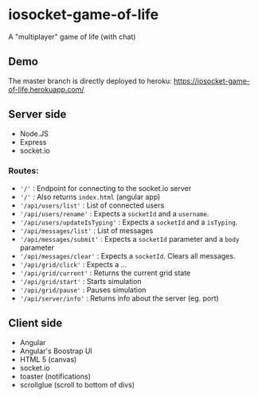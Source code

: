 # iosocket-game-of-life
A "multiplayer" game of life (with chat)

## Demo
The master branch is directly deployed to heroku: https://iosocket-game-of-life.herokuapp.com/

## Server side

- Node.JS
- Express
- socket.io

### Routes:

- `'/'` : Endpoint for connecting to the socket.io server
- `'/'` : Also returns `index.html` (angular app)
- `'/api/users/list'` : List of connected users
- `'/api/users/rename'` : Expects a `socketId` and a `username`.
- `'/api/users/updateIsTyping'` : Expects a `socketId` and a `isTyping`.
- `'/api/messages/list'` : List of messages
- `'/api/messages/submit'` : Expects a `socketId` parameter and a `body` parameter
- `'/api/messages/clear'` : Expects a `socketId`. Clears all messages.
- `'/api/grid/click'` : Expects a ...
- `'/api/grid/current'` : Returns the current grid state
- `'/api/grid/start'` : Starts simulation
- `'/api/grid/pause'` : Pauses simulation
- `'/api/server/info'` : Returns info about the server (eg. port)

## Client side

- Angular
- Angular's Boostrap UI
- HTML 5 (canvas)
- socket.io
- toaster (notifications)
- scrollglue (scroll to bottom of divs)

